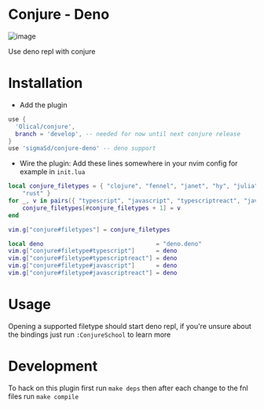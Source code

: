 # Conjure - Deno

![image](https://user-images.githubusercontent.com/22427111/189539787-20e735fe-8509-4b80-970a-43f772cc2849.png)

Use deno repl with conjure

# Installation

- Add the plugin 

```lua
use {
  'Olical/conjure',
  branch = 'develop', -- needed for now until next conjure release
}
use 'sigmaSd/conjure-deno' -- deno support
```

- Wire the plugin: Add these lines somewhere in your nvim config for example in `init.lua`

```lua
local conjure_filetypes = { "clojure", "fennel", "janet", "hy", "julia", "racket", "scheme", "lua", "lisp",
    "rust" }
for _, v in pairs({ "typescript", "javascript", "typescriptreact", "javascriptreact" }) do
    conjure_filetypes[#conjure_filetypes + 1] = v
end

vim.g["conjure#filetypes"] = conjure_filetypes

local deno                                = "deno.deno"
vim.g["conjure#filetype#typescript"]      = deno
vim.g["conjure#filetype#typescriptreact"] = deno
vim.g["conjure#filetype#javascript"]      = deno
vim.g["conjure#filetype#javascriptreact"] = deno
```

# Usage

Opening a supported filetype should start deno repl, if you're unsure about the bindings just run `:ConjureSchool` to learn more

# Development

To hack on this plugin first run `make deps` then after each change to the fnl files run `make compile`
